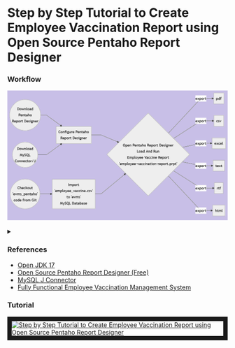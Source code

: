 
# Step by Step Tutorial to Create Employee Vaccination Report using Open Source Pentaho Report Designer

### Workflow
![Alt text](wf.png)
<details>
<summary></summary>

```mermaid
graph LR
A((Download<br/>Pentaho<br/>Report Designer)) -->
C[Configure Pentaho<br/>Report Designer] --> F{Open Pentaho Report Designer<br/>Load And Run<br/>Employee Vaccine Report<br/>'employee-vaccination-report.prpt'}
B((Download<br/>MySQL<br/>Connector/J)) --> C
D((Checkout<br/>'evms_pentaho'<br/>code from Git))  --> 
E[Import<br/>'employee_vaccine.csv'<br/>to 'evms'<br/>MySQL Database]  --> 
F
F -- export --> pdf
F -- export --> csv
F -- export --> excel
F -- export --> text
F -- export --> rtf
F -- export --> html

```
</details>

### References
<ul>
 <li><a href="https://jdk.java.net/17/">Open JDK 17</a></li>
 <li><a href="https://sourceforge.net/projects/pentaho/files/Pentaho-9.3/client-tools/prd-ce-9.3.0.0-428.zip/download">Open Source Pentaho Report Designer (Free)</a></li>
 <li><a href="https://mvnrepository.com/artifact/mysql/mysql-connector-java/8.0.30">MySQL J Connector</a></li>
 <li><a href="https://evmsall.herokuapp.com">Fully Functional Employee Vaccination Management System</a></li>
</ul>

### Tutorial
<a href="http://www.youtube.com/watch?feature=player_embedded&v=wzusNIO8KPU" target="_blank"><img src="http://img.youtube.com/vi/wzusNIO8KPU/0.jpg" alt="Step by Step Tutorial to Create Employee Vaccination Report using Open Source Pentaho Report Designer" width="240" height="180" border="10" /></a>

